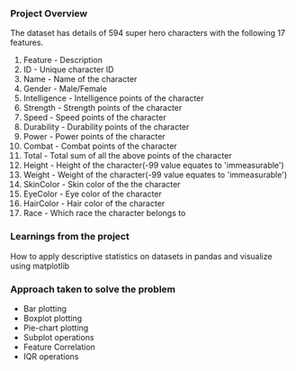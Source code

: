 ### Project Overview

 The dataset has details of 594 super hero characters with the following 17 features.

1. Feature            - Description
2. ID                      - Unique character ID
3. Name               - Name of the character
4. Gender             - Male/Female
5. Intelligence     - Intelligence points of the character
6. Strength	      - Strength points of the character
7. Speed	      - Speed points of the character
8. Durability         - Durability points of the character
9. Power	      - Power points of the character
10. Combat	      - Combat points of the character
11. Total	      - Total sum of all the above points of the character
12. Height	      - Height of the character(-99 value equates to 'immeasurable')
13. Weight	      - Weight of the character(-99 value equates to 'immeasurable')
14. SkinColor      - Skin color of the the character
15. EyeColor       - Eye color of the character
16. HairColor      - Hair color of the character
17. Race	      - Which race the character belongs to


### Learnings from the project

 How to apply descriptive statistics on datasets in pandas and visualize using matplotlib


### Approach taken to solve the problem

 - Bar plotting
- Boxplot plotting
- Pie-chart plotting
- Subplot operations
- Feature Correlation
- IQR operations


